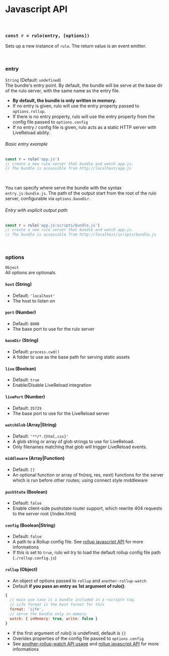 # Javascript API

<br>

### `const r = rulo(entry, [options])`
Sets up a new instance of `rulo`.
The return value is an event emitter. 

<br>

### entry 
`String` (Default: `undefined`)
<br>
The bundle's entry point. By default, the bundle will be serve at the base dir of the rulo server, with the same name as the entry file.<br>

* __By default, the bundle is only written in memory.__
* If no entry is given, rulo will use the entry property passed to `options.rollup`. 
* If there is no entry property, rulo will use the entry property from the config file passed to `options.config`
* If no entry / config file is given, rulo acts as a static HTTP server with LiveReload ability.



###### Basic entry example
```javascript
const r = rulo('app.js')
// create a new rulo server that bundle and watch app.js.
// The bundle is accessible from http://localhost/app.js
```

<br>

You can specify where serve the bundle with the syntax `entry.js:bundle.js`.
The path of the output start from the root of the rulo server, configurable via `options.baseDir`.

###### Entry with explicit output path

```javascript
const r = rulo('app.js:scripts/bundle.js')
// create a new rulo server that bundle and watch app.js.
// The bundle is accessible from http://localhost/scripts/bundle.js
```

<br>

### options
`Object`
<br>
All options are optionals.

#### `host` (String) 
* Default: `'localhost'`
* The host to listen on 

#### `port` (Number) 
* Default: `8080`
* The base port to use for the rulo server
  
#### `baseDir` (String) 
* Default: `process.cwd()`
* A folder to use as the base path for serving static assets

#### `live` (Boolean)
* Default: `true`
* Enable/Disable LiveReload integration

#### `livePort` (Number)
* Default: `35729`
* The base port to use for the LiveReload server

#### `watchGlob` (Array|String)
* Default: `'**/*.{html,css}'`
* A glob string or array of glob strings to use for LiveReload. 
* Only filenames matching that glob will trigger LiveReload events.

#### `middleware` (Array|Function)
* Default: `[]`
* An optional function or array of fn(req, res, next) functions for the server which is run before other routes; using connect style middleware

#### `pushState` (Boolean)
* Default: `false`
* Enable client-side pushstate router support, which rewrite 404 requests to the server root (/index.html)

#### `config` (Boolean|String)
* Default: `false`
* A path to a Rollup config file. See [rollup javascript API](https://github.com/rollup/rollup/wiki/JavaScript-API#rolluprollup-options-) for more informations
* If this is set to `true`, rulo wil try to load the default rollup config file path (`./rollup.config.js`)

#### `rollup` (Object)
* An object of options passed to `rollup` and `another-rollup-watch`
* Default __if you pass an entry as 1st argument of rulo()__:
```javascript
{
  // main use case is a bundle included in a <script> tag. 
  // iife format is the best format for this
  format: 'iife',
  // serve the bundle only in memory
  watch: { inMemory: true, write: false } 
}
```
* If the first argument of rulo() is undefined, default is `{}`
* Overides properties of the config file passed to `options.config`
* See [another-rollup-watch API usage](https://github.com/pqml/another-rollup-watch#api-usage) and [rollup javascript API](https://github.com/rollup/rollup/wiki/JavaScript-API#rolluprollup-options-) for more informations